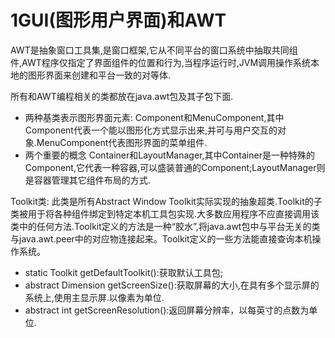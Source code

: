 ﻿# 1GUI(图形用户界面)和AWT
AWT是抽象窗口工具集,是窗口框架,它从不同平台的窗口系统中抽取共同组件,AWT程序仅指定了界面组件的位置和行为,当程序运行时,JVM调用操作系统本地的图形界面来创建和平台一致的对等体.

所有和AWT编程相关的类都放在java.awt包及其子包下面.
* 两种基类表示图形界面元素:
Component和MenuComponent,其中Component代表一个能以图形化方式显示出来,并可与用户交互的对象.MenuComponent代表图形界面的菜单组件.
* 两个重要的概念
Container和LayoutManager,其中Container是一种特殊的Component,它代表一种容器,可以盛装普通的Component;LayoutManager则是容器管理其它组件布局的方式.



Toolkit类:
此类是所有Abstract Window Toolkit实际实现的抽象超类.Toolkit的子类被用于将各种组件绑定到特定本机工具包实现.大多数应用程序不应直接调用该类中的任何方法.Toolkit定义的方法是一种“胶水”,将java.awt包中与平台无关的类与java.awt.peer中的对应物连接起来。Toolkit定义的一些方法能直接查询本机操作系统。
* static Toolkit getDefaultToolkit():获取默认工具包;
* abstract Dimension getScreenSize():获取屏幕的大小,在具有多个显示屏的系统上,使用主显示屏.以像素为单位.
* abstract int getScreenResolution():返回屏幕分辨率，以每英寸的点数为单位.


